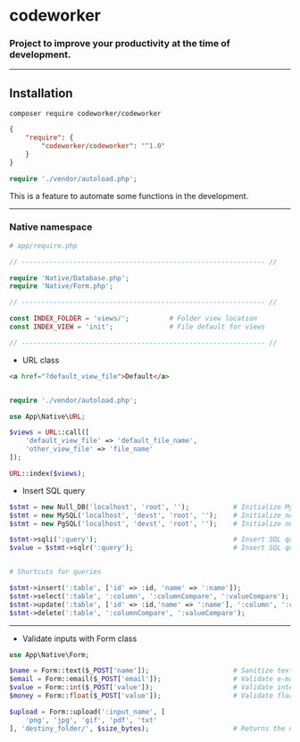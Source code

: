 # codeworker
### Project to improve your productivity at the time of development.

---

## Installation

```composer require codeworker/codeworker```

```json
{
    "require": {
        "codeworker/codeworker": "^1.0"
    }
}
```

```php
require './vendor/autoload.php';
```

This is a feature to automate some functions in the development.

---
### Native namespace

```php
# app/require.php

// ------------------------------------------------------------- //

require 'Native/Database.php';
require 'Native/Form.php';

// ------------------------------------------------------------- //

const INDEX_FOLDER = 'views/';          # Folder view location
const INDEX_VIEW = 'init';              # File default for views

// ------------------------------------------------------------- //

```

- URL class

```html
<a href="?default_view_file">Default</a>
```

```php

require './vendor/autoload.php';

use App\Native\URL;

$views = URL::call([
    'default_view_file' => 'default_file_name',
    'other_view_file' => 'file_name'
]);

URL::index($views);
```

- Insert SQL query

```php
$stmt = new Null_DB('localhost', 'root', '');           # Initialize MySQL with no database created
$stmt = new MySQL('localhost', 'devst', 'root', '');    # Initialize normal MySQL class
$stmt = new PgSQL('localhost', 'devst', 'root', '');    # Initialize normal PgSQL class
```

```php
$stmt->sqli(':query');                                  # Insert SQL query
$value = $stmt->sqlr(':query');                         # Insert SQL query and returns a value
```

```php

# Shortcuts for queries

$stmt->insert(':table', ['id' => :id, 'name' => ':name']);
$stmt->select(':table', ':column', ':columnCompare', ':valueCompare');
$stmt->update(':table', ['id' => :id,'name' => ':name'], ':column', ':columnCompare');
$stmt->delete(':table', ':columnCompare', ':valueCompare');
```

---

- Validate inputs with Form class

```php
use App\Native\Form;

$name = Form::text($_POST['name']);                     # Sanitize text
$email = Form::email($_POST['email']);                  # Validate e-mail
$value = Form::int($_POST['value']);                    # Validate integers
$money = Form::float($_POST['value']);                  # Validate floats

$upload = Form::upload(':input_name', [
    'png', 'jpg', 'gif', 'pdf', 'txt'
], 'destiny_folder/', $size_bytes);                     # Returns the name of the random entry
```
